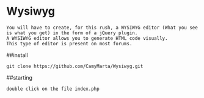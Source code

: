# Wysiwyg

```
You will have to create, for this rush, a WYSIWYG editor (What you see is what you get) in the form of a jQuery plugin.
A WYSIWYG editor allows you to generate HTML code visually.
This type of editor is present on most forums.
```

##install 
```
git clone https://github.com/CamyMarta/Wysiwyg.git
```
##starting

```
double click on the file index.php

````

